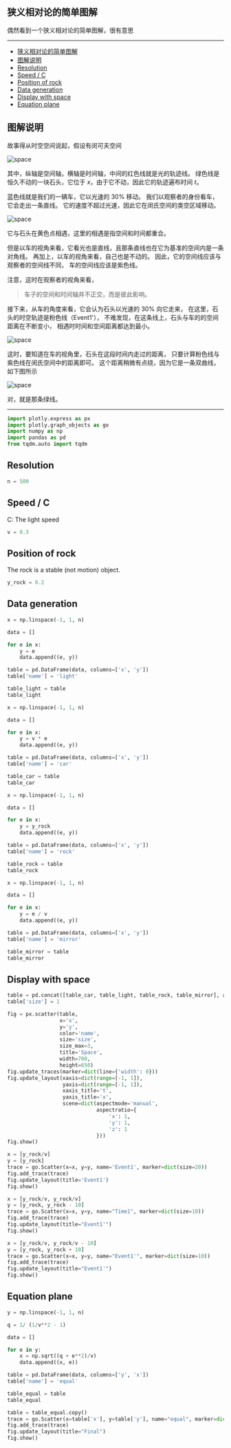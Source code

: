 ## 狭义相对论的简单图解

偶然看到一个狭义相对论的简单图解，很有意思

---

-   [狭义相对论的简单图解](#狭义相对论的简单图解)
-   [图解说明](#图解说明)
-   [Resolution](#resolution)
-   [Speed / C](#speed--c)
-   [Position of rock](#position-of-rock)
-   [Data generation](#data-generation)
-   [Display with space](#display-with-space)
-   [Equation plane](#equation-plane)

## 图解说明

故事得从时空空间说起，假设有闵可夫空间

![space](./狭义相对论的简单图解/space.png)

其中，纵轴是空间轴，横轴是时间轴，中间的红色线就是光的轨迹线。
绿色线是恒久不动的一块石头，它位于 $x$，由于它不动，因此它的轨迹遍布时间 $t$。

蓝色线就是我们的一辆车，它以光速的 $30\%$ 移动。
我们以观察者的身份看车，它会走出一条直线。
它的速度不超过光速，因此它在闵氏空间的类空区域移动。

![space](./狭义相对论的简单图解/event1.png)

它与石头在黄色点相遇，这里的相遇是指空间和时间都重合。

但是以车的视角来看，它看光也是直线，且那条直线也在它为基准的空间内是一条对角线。
再加上，以车的视角来看，自己也是不动的。
因此，它的空间线应该与观察者的空间线不同，
车的空间线应该是紫色线。

注意，这时在观察者的视角来看，

> 车子的空间和时间轴并不正交，而是彼此影响。

接下来，从车的角度来看，它会认为石头以光速的 $30\%$ 向它走来，
在这里，石头的时空轨迹是粉色线（Event1'），
不难发现，在这条线上，石头与车的的空间距离在不断变小，
相遇时时间和空间距离都达到最小。

![space](./狭义相对论的简单图解/event1b.png)

这时，要知道在车的视角里，石头在这段时间内走过的距离，
只要计算粉色线与紫色线在闵氏空间中的距离即可。
这个距离稍微有点绕，因为它是一条双曲线，
如下图所示

![space](./狭义相对论的简单图解/final.png)

对，就是那条绿线。

---

```python
import plotly.express as px
import plotly.graph_objects as go
import numpy as np
import pandas as pd
from tqdm.auto import tqdm
```

## Resolution

```python
n = 500
```

## Speed / C

C: The light speed

```python
v = 0.3
```

## Position of rock

The rock is a stable (not motion) object.

```python
y_rock = 0.2
```

## Data generation

```python
x = np.linspace(-1, 1, n)

data = []

for e in x:
    y = e
    data.append((e, y))

table = pd.DataFrame(data, columns=['x', 'y'])
table['name'] = 'light'

table_light = table
table_light
```

```python
x = np.linspace(-1, 1, n)

data = []

for e in x:
    y = v * e
    data.append((e, y))

table = pd.DataFrame(data, columns=['x', 'y'])
table['name'] = 'car'

table_car = table
table_car
```

```python
x = np.linspace(-1, 1, n)

data = []

for e in x:
    y = y_rock
    data.append((e, y))

table = pd.DataFrame(data, columns=['x', 'y'])
table['name'] = 'rock'

table_rock = table
table_rock
```

```python
x = np.linspace(-1, 1, n)

data = []

for e in x:
    y = e / v
    data.append((e, y))

table = pd.DataFrame(data, columns=['x', 'y'])
table['name'] = 'mirror'

table_mirror = table
table_mirror
```

## Display with space

```python
table = pd.concat([table_car, table_light, table_rock, table_mirror], axis=0)
table['size'] = 1

fig = px.scatter(table,
                 x='x',
                 y='y',
                 color='name',
                 size='size',
                 size_max=3,
                 title='Space',
                 width=700,
                 height=650)
fig.update_traces(marker=dict(line={'width': 0}))
fig.update_layout(xaxis=dict(range=[-1, 1]),
                  yaxis=dict(range=[-1, 1]),
                  xaxis_title='t',
                  yaxis_title='x',
                  scene=dict(aspectmode='manual',
                             aspectratio={
                                 'x': 1,
                                 'y': 1,
                                 'z': 1
                             }))
fig.show()
```

```python
x = [y_rock/v]
y = [y_rock]
trace = go.Scatter(x=x, y=y, name='Event1', marker=dict(size=20))
fig.add_trace(trace)
fig.update_layout(title='Event1')
fig.show()
```

```python
x = [y_rock/v, y_rock/v]
y = [y_rock, y_rock - 10]
trace = go.Scatter(x=x, y=y, name="Time1", marker=dict(size=10))
fig.add_trace(trace)
fig.update_layout(title="Event1'")
fig.show()
```

```python
x = [y_rock/v, y_rock/v - 10]
y = [y_rock, y_rock + 10]
trace = go.Scatter(x=x, y=y, name="Event1'", marker=dict(size=10))
fig.add_trace(trace)
fig.update_layout(title="Event1'")
fig.show()
```

## Equation plane

```python
y = np.linspace(-1, 1, n)

q = 1/ (1/v**2 - 1)

data = []

for e in y:
    x = np.sqrt((q + e**2)/v)
    data.append((x, e))

table = pd.DataFrame(data, columns=['y', 'x'])
table['name'] = 'equal'

table_equal = table
table_equal
```

```python
table = table_equal.copy()
trace = go.Scatter(x=table['x'], y=table['y'], name="equal", marker=dict(size=10))
fig.add_trace(trace)
fig.update_layout(title="Final")
fig.show()
```

```python

```

```python

```
